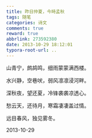 ```yaml
---
title: 昨日仲夏，今時孟秋
tags: 随笔
categories: 诗文
comments: true
reward: true
abbrlink: 273592380
date: 2013-10-29 18:12:01
typora-root-url: ..
---
```

山青宁，鹧鸪鸣，细雨蒙蒙满西楼。

水兴静，空巷吠，弱风凛凛浸河畔。
<!-- more -->

深秋夜，望还夏，冷锋袭袭凉透心。

愁云天，还待月，寒霜凄凄盖过情。

远目春风，独见雾冬。

2013-10-29
